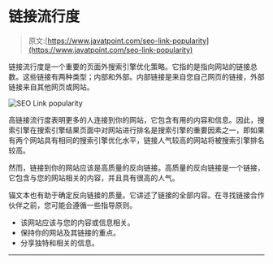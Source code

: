 # 链接流行度

> 原文:[https://www.javatpoint.com/seo-link-popularity](https://www.javatpoint.com/seo-link-popularity)

链接流行度是一个重要的页面外搜索引擎优化策略。它指的是指向网站的链接总数。这些链接有两种类型；内部和外部。内部链接是来自您自己网页的链接，外部链接来自其他网页或网站。

![SEO Link popularity](../Images/b3d4b9f103ef58ac21896450d34012d4.png)

高链接流行度表明更多的人连接到你的网站，它包含有用的内容和信息。因此，搜索引擎在搜索引擎结果页面中对网站进行排名是搜索引擎的重要因素之一，即如果有两个网站具有相同的搜索引擎优化水平，链接人气较高的网站将被搜索引擎排名较高。

然而，链接到你的网站应该是高质量的反向链接。高质量的反向链接是一个链接，它包含与您的网站相关的内容，并且具有很高的人气。

锚文本也有助于确定反向链接的质量。它讲述了链接的全部内容。在寻找链接合作伙伴之前，您可能会遵循一些指导原则。

*   该网站应该与您的内容或信息相关。
*   保持你的网站及其链接的重点。
*   分享独特和相关的信息。

* * *